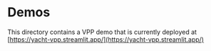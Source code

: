 # Demos 

This directory contains a VPP demo that is currently deployed at [https://yacht-vpp.streamlit.app/](https://yacht-vpp.streamlit.app/)


